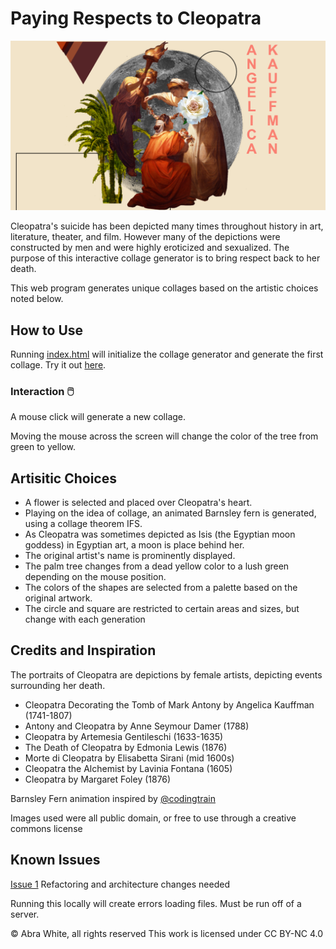 # Paying Respects to Cleopatra

![Preview of Collage Example](https://github.com/awhite2/Portfolio/blob/main/Cleopatra'sRespects/Collage.png)

Cleopatra's suicide has been depicted many times throughout history in art, literature, theater, and film.
However many of the depictions were constructed by men and were highly eroticized and sexualized. 
The purpose of this interactive collage generator is to bring respect back to her death.

This web program generates unique collages based on the artistic choices noted below. 

## How to Use
Running [index.html](https://github.com/awhite2/Portfolio/blob/main/Cleopatra'sRespects/index.html) will initialize the collage generator and generate the first collage.
Try it out [here](https://abra-white-portfolio.netlify.app/cleopatra'srespects/).

### Interaction 🖱️
A mouse click will generate a new collage. 

Moving the mouse across the screen will change the color of the tree from green to yellow. 


## Artisitic Choices

* A flower is selected and placed over Cleopatra's heart.
* Playing on the idea of collage, an animated Barnsley fern is generated, using a collage theorem IFS.
* As Cleopatra was sometimes depicted as Isis (the Egyptian moon goddess) in Egyptian art, a moon is place behind her.
* The original artist's name is prominently displayed.
* The palm tree changes from a dead yellow color to a lush green depending on the mouse position.
* The colors of the shapes are selected from a palette based on the original artwork.
* The circle and square are restricted to certain areas and sizes, but change with each generation

## Credits and Inspiration

The portraits of Cleopatra are depictions by female artists, depicting events surrounding her death.
* Cleopatra Decorating the Tomb of Mark Antony by Angelica Kauffman (1741-1807)
* Antony and Cleopatra by Anne Seymour Damer (1788)
* Cleopatra by Artemesia Gentileschi (1633-1635)
* The Death of Cleopatra by Edmonia Lewis (1876)
* Morte di Cleopatra by Elisabetta Sirani (mid 1600s)
* Cleopatra the Alchemist by Lavinia Fontana (1605)
* Cleopatra by Margaret Foley (1876)

Barnsley Fern animation inspired by [@codingtrain](http://www.github.com/codingtrain)

Images used were all public domain, or free to use through a creative commons license


## Known Issues
[Issue 1](http://www.github.com/awhite2/Portfolio/issues/1)
Refactoring and architecture changes needed

Running this locally will create errors loading files. Must be run off of a server. 

&copy; Abra White, all rights reserved
This work is licensed under CC BY-NC 4.0
